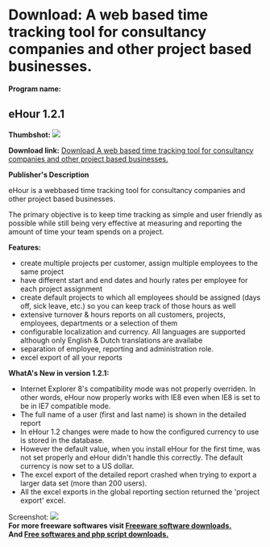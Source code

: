 # Download: A web based time tracking tool for consultancy companies and other project based businesses. 

**Program name:**

## eHour 1.2.1

  
**Thumbshot:** ![](http://www.freewarefiles.com/screenshot/ehour07_md.jpg)   
  
**Download link:** [Download A web based time tracking tool for consultancy companies and other project based businesses. ](http://freesoftwares.boysofts.com/EHour_program_37683.html)  
  


**Publisher's Description**  
  


eHour is a webbased time tracking tool for consultancy companies and other project based businesses. 

The primary objective is to keep time tracking as simple and user friendly as possible while still being very effective at measuring and reporting the amount of time your team spends on a project. 

**Features:**

  * create multiple projects per customer, assign multiple employees to the same project
  * have different start and end dates and hourly rates per employee for each project assignment
  * create default projects to which all employees should be assigned (days off, sick leave, etc.) so you can keep track of those hours as well
  * extensive turnover & hours reports on all customers, projects, employees, departments or a selection of them
  * configurable localization and currency. All languages are supported although only English & Dutch translations are availabe
  * separation of employee, reporting and administration role.
  * excel export of all your reports

**WhatA's New in version 1.2.1:**

  * Internet Explorer 8's compatibility mode was not properly overriden. In other words, eHour now properly works with IE8 even when IE8 is set to be in IE7 compatible mode. 
  * The full name of a user (first and last name) is shown in the detailed report 
  * In eHour 1.2 changes were made to how the configured currency to use is stored in the database. 
  * However the default value, when you install eHour for the first time, was not set properly and eHour didn't handle this correctly. The default currency is now set to a US dollar. 
  * The excel export of the detailed report crashed when trying to export a larger data set (more than 200 users). 
  * All the excel exports in the global reporting section returned the 'project export' excel. 

  
  
Screenshot: ![](http://www.freewarefiles.com/screenshot/ehour07.jpg)   
**For more freeware softwares visit [Freeware software downloads.](http://freesoftwares.boysofts.com/)**   
**And [Free softwares and php script downloads.](http://www.boysofts.com/)**
